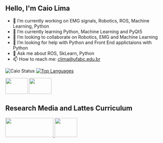 ## Hello, I'm Caio Lima

<!--
**Calima94/Calima94** is a ✨ _special_ ✨ repository because its `README.md` (this file) appears on your GitHub profile.

Here are some ideas to get you started: -->

- 🔭 I’m currently working on EMG signals, Robotics, ROS, Machine Learning, Python
- 🌱 I’m currently learning Python, Machine Learning and PyQt5
- 🤝️ I’m looking to collaborate on Robotics, EMG and Machine Learning
- 🤔 I’m looking for help with Python and Front End applictaions with Python
- 💬 Ask me about ROS, SkLearn, Python
- 📫 How to reach me: clima@ufabc.edu.br


![Caio Status](https://github-readme-stats.vercel.app/api?username=Calima94&show_icons=true&theme=dark&include_all_commits=true&count_private=true)
[![Top Languages](https://github-readme-stats.vercel.app/api/top-langs/?username=Calima94&layout=compact&langs_count=5&theme=dark&count_private=true)](https://github.com/Calima94/github-readme-stats)


<img height="50" width="70" src="https://cdn.jsdelivr.net/gh/devicons/devicon/icons/python/python-original.svg">   <img height="50" width="70" src="https://cdn.jsdelivr.net/gh/devicons/devicon/icons/cplusplus/cplusplus-original.svg" /> 
## Research Media and Lattes Curriculum

<a href="https://www.researchgate.net/profile/Caio-Lima-15" target="_blank"> <img height="60" width="150" src="https://img.shields.io/badge/Research_Gate-00CCBB.svg?&style=for-the-badge&logo=ResearchGate&logoColor=white/" target="_blank"> </a> <a href="http://lattes.cnpq.br/0127370029893676" target="_blank"> <img   height="60" width="70" src="https://www.ufpb.br/educacaofinanceira/contents/imagens/diversos/icon-lattes/@@images/image.jpeg" target="_blank"> </a>
